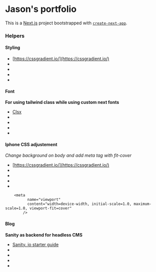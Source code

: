 
# Jason's portfolio

This is a [Next.js](https://nextjs.org/) project bootstrapped with [`create-next-app`](https://github.com/vercel/next.js/tree/canary/packages/create-next-app).

### Helpers

#### Styling 

-  [https://cssgradient.io/](https://cssgradient.io/)
-  []()
-  []()
-  []()
-  []()
#### Font

**For using tailwind class while using custom next fonts**
-  [Clsx](https://www.npmjs.com/package/clsx)
-  []()
-  []()
-  []()
-  []()
#### Iphone CSS adjustement  
*Change background on body and add meta tag with fit-cover*
-  [https://cssgradient.io/](https://cssgradient.io/)
-  []()
-  []()
-  []()
-  []()

```
    <meta
          name="viewport"
          content="width=device-width, initial-scale=1.0, maximum-scale=1.0, viewport-fit=cover"
        />
```

#### Blog
**Sanity as backend for headless CMS**
-  [Sanity. io starter guide](https://www.npmjs.com/package/clsx)
-  []()
-  []()
-  []()
-  []()
